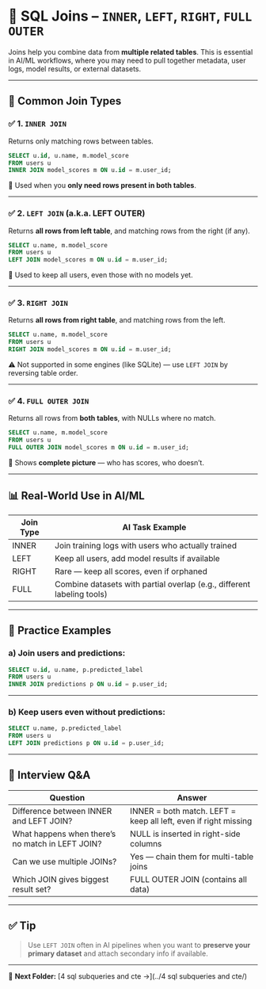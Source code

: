 # 🔗 SQL Joins – `INNER`, `LEFT`, `RIGHT`, `FULL OUTER`

Joins help you combine data from **multiple related tables**. This is essential in AI/ML workflows, where you may need to pull together metadata, user logs, model results, or external datasets.

---

## 📌 Common Join Types

### ✅ 1. `INNER JOIN`

Returns only matching rows between tables.

```sql
SELECT u.id, u.name, m.model_score
FROM users u
INNER JOIN model_scores m ON u.id = m.user_id;
```

🧠 Used when you **only need rows present in both tables**.

---

### ✅ 2. `LEFT JOIN` (a.k.a. LEFT OUTER)

Returns **all rows from left table**, and matching rows from the right (if any).

```sql
SELECT u.name, m.model_score
FROM users u
LEFT JOIN model_scores m ON u.id = m.user_id;
```

🧠 Used to keep all users, even those with no models yet.

---

### ✅ 3. `RIGHT JOIN`

Returns **all rows from right table**, and matching rows from the left.

```sql
SELECT u.name, m.model_score
FROM users u
RIGHT JOIN model_scores m ON u.id = m.user_id;
```

⚠️ Not supported in some engines (like SQLite) — use `LEFT JOIN` by reversing table order.

---

### ✅ 4. `FULL OUTER JOIN`

Returns all rows from **both tables**, with NULLs where no match.

```sql
SELECT u.name, m.model_score
FROM users u
FULL OUTER JOIN model_scores m ON u.id = m.user_id;
```

🧠 Shows **complete picture** — who has scores, who doesn’t.

---

## 📊 Real-World Use in AI/ML

| Join Type | AI Task Example |
|-----------|------------------|
| INNER     | Join training logs with users who actually trained |
| LEFT      | Keep all users, add model results if available |
| RIGHT     | Rare — keep all scores, even if orphaned |
| FULL      | Combine datasets with partial overlap (e.g., different labeling tools) |

---

## 🧪 Practice Examples

### a) Join users and predictions:

```sql
SELECT u.id, u.name, p.predicted_label
FROM users u
INNER JOIN predictions p ON u.id = p.user_id;
```

---

### b) Keep users even without predictions:

```sql
SELECT u.name, p.predicted_label
FROM users u
LEFT JOIN predictions p ON u.id = p.user_id;
```

---

## 💬 Interview Q&A

| Question | Answer |
|----------|--------|
| Difference between INNER and LEFT JOIN? | INNER = both match. LEFT = keep all left, even if right missing |
| What happens when there’s no match in LEFT JOIN? | NULL is inserted in right-side columns |
| Can we use multiple JOINs? | Yes — chain them for multi-table joins |
| Which JOIN gives biggest result set? | FULL OUTER JOIN (contains all data) |

---

## ✅ Tip

> Use `LEFT JOIN` often in AI pipelines when you want to **preserve your primary dataset** and attach secondary info if available.

---

📁 **Next Folder:** [4 sql subqueries and cte →](../4 sql subqueries and cte/)